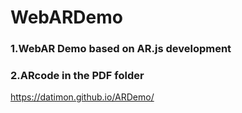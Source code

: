 # WebARDemo
### 1.WebAR Demo based on AR.js development
### 2.ARcode in the PDF folder   
https://datimon.github.io/ARDemo/  
